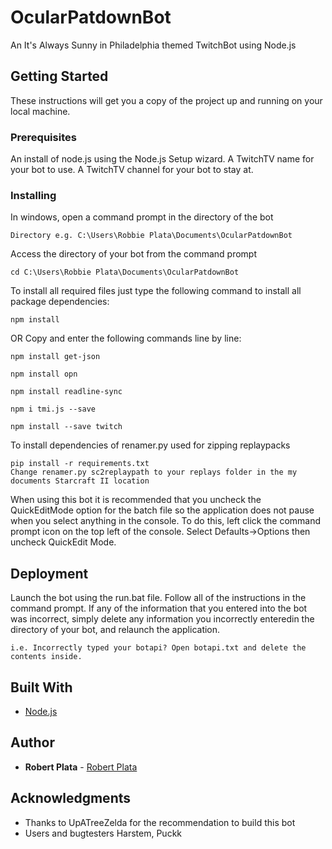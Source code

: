 # OcularPatdownBot
An It's Always Sunny in Philadelphia themed TwitchBot using Node.js

## Getting Started

These instructions will get you a copy of the project up and running on your local machine.

### Prerequisites

An install of node.js using the Node.js Setup wizard.
A TwitchTV name for your bot to use.
A TwitchTV channel for your bot to stay at.

### Installing
In windows, open a command prompt in the directory of the bot
```
Directory e.g. C:\Users\Robbie Plata\Documents\OcularPatdownBot
```
Access the directory of your bot from the command prompt
```
cd C:\Users\Robbie Plata\Documents\OcularPatdownBot
```
To install all required files just type the following command to install all package dependencies:
```
npm install
```
OR Copy and enter the following commands line by line:
```
npm install get-json
```
```
npm install opn
```
```
npm install readline-sync
```
```
npm i tmi.js --save
```
```
npm install --save twitch
```
To install dependencies of renamer.py used for zipping replaypacks
```
pip install -r requirements.txt
Change renamer.py sc2replaypath to your replays folder in the my documents Starcraft II location
```

When using this bot it is recommended that you uncheck the QuickEditMode option for the batch file so the application does not pause when you select anything in the console. To do this, left click the command prompt icon on the top left of the console. Select Defaults->Options then uncheck QuickEdit Mode.
## Deployment

Launch the bot using the run.bat file.
Follow all of the instructions in the command prompt.
If any of the information that you entered into the bot
was incorrect, simply delete any information you incorrectly enteredin the directory 
of your bot, and relaunch the application.
```
i.e. Incorrectly typed your botapi? Open botapi.txt and delete the contents inside.
```
## Built With

* [Node.js](https://nodejs.org/en/)

## Author

* **Robert Plata** - [Robert Plata](https://github.com/robbieplata)

## Acknowledgments

* Thanks to UpATreeZelda for the recommendation to build this bot
* Users and bugtesters
Harstem, Puckk
